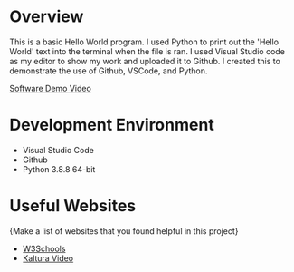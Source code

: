 # Overview

This is a basic Hello World program. I used Python to print out the 'Hello World' text into the terminal when the file is ran. I used Visual Studio code as my editor to show my work and uploaded it to Github. I created this to demonstrate the use of Github, VSCode, and Python.

[Software Demo Video](http://youtube.link.goes.here)

# Development Environment

* Visual Studio Code
* Github
* Python 3.8.8 64-bit

# Useful Websites

{Make a list of websites that you found helpful in this project}
* [W3Schools](https://www.w3schools.com/python/ref_func_print.asp)
* [Kaltura Video](https://cdnapisec.kaltura.com/html5/html5lib/v2.101/mwEmbedFrame.php/p/1157612/uiconf_id/47306393/entry_id/1_zyyx43ke?wid=_1157612&iframeembed=true&playerId=kaltura_player_1687278321&entry_id=1_zyyx43ke)